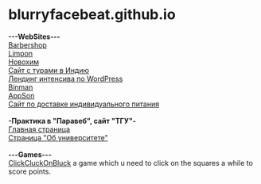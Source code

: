 # blurryfacebeat.github.io
<b>---WebSites---</b>
<br>
[Barbershop](https://blurryfacebeat.github.io/barbershop)
<br>
[Limpon](https://blurryfacebeat.github.io/limpon)
<br>
[Новохим](https://blurryfacebeat.github.io/ParaWebPract)
<br>
[Сайт с турами в Индию](https://blurryfacebeat.github.io/yoga)
<br>
[Лендинг интенсива по WordPress](https://blurryfacebeat.github.io/wordpressWebinar)
<br>
[Binman](https://blurryfacebeat.github.io/binman)
<br>
[AppSon](https://blurryfacebeat.github.io/smart-academy_first-task/)
<br>
[Сайт по доставке индивидуального питания](https://blurryfacebeat.github.io/Food)
<br>
<br>
<b>-Практика в "Паравеб", сайт "ТГУ"-</b>
<br>
[Главная страница](https://blurryfacebeat.github.io/tsuparaweb/)
<br>
[Страница "Об университете"](https://blurryfacebeat.github.io/tsuparaweb/about_university)
<br>
<br>
<b>---Games---</b>
<br>
[ClickCluckOnBluck](https://blurryfacebeat.github.io/ClickCluckOnBluck) a game which u need to click on the squares a while to score points.
